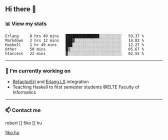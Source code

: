 ## Hi there 👋

### 📊 View my stats

<!--START_SECTION:waka-->
```text
Erlang     8 hrs 49 mins   ███████████████░░░░░░░░░░   59.37 % 
Markdown   2 hrs 12 mins   ███▓░░░░░░░░░░░░░░░░░░░░░   14.83 % 
Haskell    1 hr 49 mins    ███░░░░░░░░░░░░░░░░░░░░░░   12.27 % 
Other      50 mins         █▒░░░░░░░░░░░░░░░░░░░░░░░   05.67 % 
htaccess   22 mins         ▓░░░░░░░░░░░░░░░░░░░░░░░░   02.55 % 
```
<!--END_SECTION:waka-->


---

### 🔭 I’m currently working on
- [RefactorErl](https://plc.inf.elte.hu/erlang/) and [Erlang LS](https://erlang-ls.github.io) integration
- Teaching Haskell to first semester students @ELTE Faculty of Informatics

---



### 📫 Contact me
robert [] fiko [] hu

[fiko.hu](https://fiko.hu)


<!--
**robertfiko/robertfiko** is a ✨ _special_ ✨ repository because its `README.md` (this file) appears on your GitHub profile.

Here are some ideas to get you started:

- 🔭 I’m currently working on ...
- 🌱 I’m currently learning ...
- 👯 I’m looking to collaborate on ...
- 🤔 I’m looking for help with ...
- 💬 Ask me about ...
- 📫 How to reach me: ...
- 😄 Pronouns: ...
- ⚡ Fun fact: ...
-->
